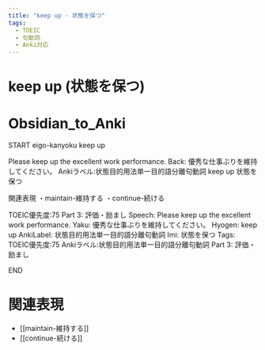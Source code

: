 ```yaml
---
title: "keep up - 状態を保つ"
tags:
  - TOEIC
  - 句動詞
  - Anki対応
---
```


# keep up (状態を保つ)

# Obsidian_to_Anki
START
eigo-kanyoku
keep up

Please keep up the excellent work performance.
Back: 
優秀な仕事ぶりを維持してください。
Ankiラベル:状態目的用法単一目的語分離句動詞
keep up
状態を保つ

関連表現
・maintain-維持する
・continue-続ける

TOEIC優先度:75
Part 3: 評価・励まし
Speech: Please keep up the excellent work performance.
Yaku: 優秀な仕事ぶりを維持してください。
Hyogen: keep up
AnkiLabel: 状態目的用法単一目的語分離句動詞
Imi: 状態を保つ
Tags: TOEIC優先度:75 Ankiラベル:状態目的用法単一目的語分離句動詞 Part 3: 評価・励まし
<!--ID: 1755038902132-->
END

# 関連表現
- [[maintain-維持する]]
- [[continue-続ける]]
